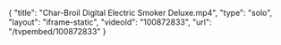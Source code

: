 {
    "title": "Char-Broil Digital Electric Smoker Deluxe.mp4",
    "type": "solo",
    "layout": "iframe-static",
    "videoId": "100872833",
    "url": "\/tvpembed\/100872833"
}
